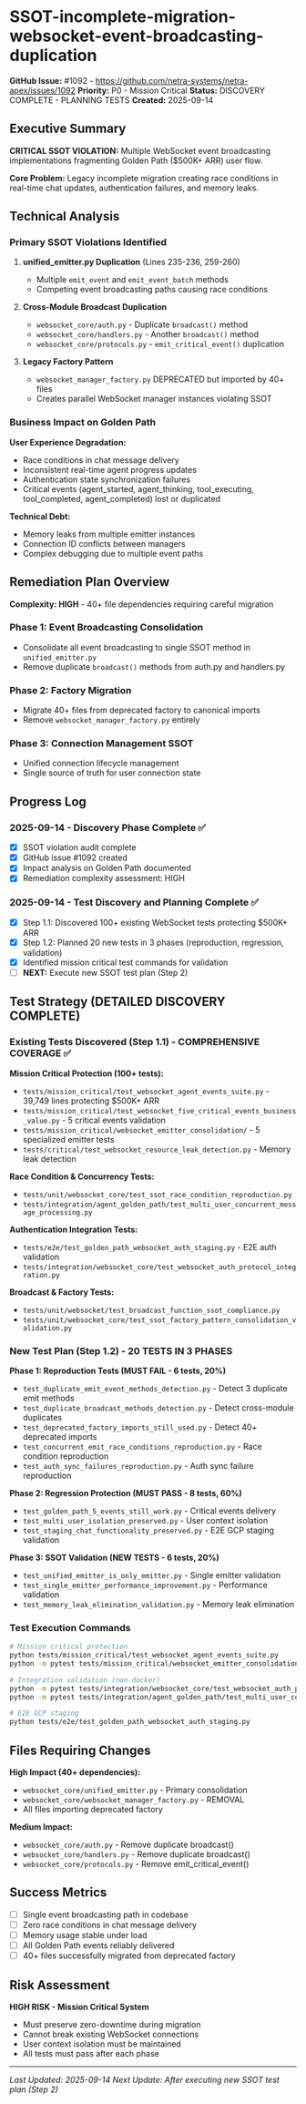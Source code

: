 # SSOT-incomplete-migration-websocket-event-broadcasting-duplication

**GitHub Issue:** #1092 - https://github.com/netra-systems/netra-apex/issues/1092
**Priority:** P0 - Mission Critical
**Status:** DISCOVERY COMPLETE - PLANNING TESTS
**Created:** 2025-09-14

## Executive Summary

**CRITICAL SSOT VIOLATION:** Multiple WebSocket event broadcasting implementations fragmenting Golden Path ($500K+ ARR) user flow.

**Core Problem:** Legacy incomplete migration creating race conditions in real-time chat updates, authentication failures, and memory leaks.

## Technical Analysis

### Primary SSOT Violations Identified

1. **unified_emitter.py Duplication** (Lines 235-236, 259-260)
   - Multiple `emit_event` and `emit_event_batch` methods
   - Competing event broadcasting paths causing race conditions

2. **Cross-Module Broadcast Duplication**
   - `websocket_core/auth.py` - Duplicate `broadcast()` method
   - `websocket_core/handlers.py` - Another `broadcast()` method
   - `websocket_core/protocols.py` - `emit_critical_event()` duplication

3. **Legacy Factory Pattern**
   - `websocket_manager_factory.py` DEPRECATED but imported by 40+ files
   - Creates parallel WebSocket manager instances violating SSOT

### Business Impact on Golden Path

**User Experience Degradation:**
- Race conditions in chat message delivery
- Inconsistent real-time agent progress updates
- Authentication state synchronization failures
- Critical events (agent_started, agent_thinking, tool_executing, tool_completed, agent_completed) lost or duplicated

**Technical Debt:**
- Memory leaks from multiple emitter instances
- Connection ID conflicts between managers
- Complex debugging due to multiple event paths

## Remediation Plan Overview

**Complexity: HIGH** - 40+ file dependencies requiring careful migration

### Phase 1: Event Broadcasting Consolidation
- Consolidate all event broadcasting to single SSOT method in `unified_emitter.py`
- Remove duplicate `broadcast()` methods from auth.py and handlers.py

### Phase 2: Factory Migration
- Migrate 40+ files from deprecated factory to canonical imports
- Remove `websocket_manager_factory.py` entirely

### Phase 3: Connection Management SSOT
- Unified connection lifecycle management
- Single source of truth for user connection state

## Progress Log

### 2025-09-14 - Discovery Phase Complete ✅
- [x] SSOT violation audit complete
- [x] GitHub issue #1092 created
- [x] Impact analysis on Golden Path documented
- [x] Remediation complexity assessment: HIGH

### 2025-09-14 - Test Discovery and Planning Complete ✅
- [x] Step 1.1: Discovered 100+ existing WebSocket tests protecting $500K+ ARR
- [x] Step 1.2: Planned 20 new tests in 3 phases (reproduction, regression, validation)
- [x] Identified mission critical test commands for validation
- [ ] **NEXT:** Execute new SSOT test plan (Step 2)

## Test Strategy (DETAILED DISCOVERY COMPLETE)

### Existing Tests Discovered (Step 1.1) - COMPREHENSIVE COVERAGE ✅

**Mission Critical Protection (100+ tests):**
- `tests/mission_critical/test_websocket_agent_events_suite.py` - 39,749 lines protecting $500K+ ARR
- `tests/mission_critical/test_websocket_five_critical_events_business_value.py` - 5 critical events validation
- `tests/mission_critical/websocket_emitter_consolidation/` - 5 specialized emitter tests
- `tests/critical/test_websocket_resource_leak_detection.py` - Memory leak detection

**Race Condition & Concurrency Tests:**
- `tests/unit/websocket_core/test_ssot_race_condition_reproduction.py`
- `tests/integration/agent_golden_path/test_multi_user_concurrent_message_processing.py`

**Authentication Integration Tests:**
- `tests/e2e/test_golden_path_websocket_auth_staging.py` - E2E auth validation
- `tests/integration/websocket_core/test_websocket_auth_protocol_integration.py`

**Broadcast & Factory Tests:**
- `tests/unit/websocket/test_broadcast_function_ssot_compliance.py`
- `tests/unit/websocket_core/test_ssot_factory_pattern_consolidation_validation.py`

### New Test Plan (Step 1.2) - 20 TESTS IN 3 PHASES

**Phase 1: Reproduction Tests (MUST FAIL - 6 tests, 20%)**
- `test_duplicate_emit_event_methods_detection.py` - Detect 3 duplicate emit methods
- `test_duplicate_broadcast_methods_detection.py` - Detect cross-module duplicates
- `test_deprecated_factory_imports_still_used.py` - Detect 40+ deprecated imports
- `test_concurrent_emit_race_conditions_reproduction.py` - Race condition reproduction
- `test_auth_sync_failures_reproduction.py` - Auth sync failure reproduction

**Phase 2: Regression Protection (MUST PASS - 8 tests, 60%)**
- `test_golden_path_5_events_still_work.py` - Critical events delivery
- `test_multi_user_isolation_preserved.py` - User context isolation
- `test_staging_chat_functionality_preserved.py` - E2E GCP staging validation

**Phase 3: SSOT Validation (NEW TESTS - 6 tests, 20%)**
- `test_unified_emitter_is_only_emitter.py` - Single emitter validation
- `test_single_emitter_performance_improvement.py` - Performance validation
- `test_memory_leak_elimination_validation.py` - Memory leak elimination

### Test Execution Commands
```bash
# Mission critical protection
python tests/mission_critical/test_websocket_agent_events_suite.py
python -m pytest tests/mission_critical/websocket_emitter_consolidation/

# Integration validation (non-docker)
python -m pytest tests/integration/websocket_core/test_websocket_auth_protocol_integration.py
python -m pytest tests/integration/agent_golden_path/test_multi_user_concurrent_message_processing.py

# E2E GCP staging
python tests/e2e/test_golden_path_websocket_auth_staging.py
```

## Files Requiring Changes

**High Impact (40+ dependencies):**
- `websocket_core/unified_emitter.py` - Primary consolidation
- `websocket_core/websocket_manager_factory.py` - REMOVAL
- All files importing deprecated factory

**Medium Impact:**
- `websocket_core/auth.py` - Remove duplicate broadcast()
- `websocket_core/handlers.py` - Remove duplicate broadcast()
- `websocket_core/protocols.py` - Remove emit_critical_event()

## Success Metrics

- [ ] Single event broadcasting path in codebase
- [ ] Zero race conditions in chat message delivery
- [ ] Memory usage stable under load
- [ ] All Golden Path events reliably delivered
- [ ] 40+ files successfully migrated from deprecated factory

## Risk Assessment

**HIGH RISK - Mission Critical System**
- Must preserve zero-downtime during migration
- Cannot break existing WebSocket connections
- User context isolation must be maintained
- All tests must pass after each phase

---
*Last Updated: 2025-09-14*
*Next Update: After executing new SSOT test plan (Step 2)*
